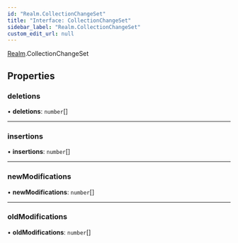 ```yaml
---
id: "Realm.CollectionChangeSet"
title: "Interface: CollectionChangeSet"
sidebar_label: "Realm.CollectionChangeSet"
custom_edit_url: null
---
```


[Realm](../namespaces/Realm).CollectionChangeSet

## Properties

### deletions

• **deletions**: `number`[]

___

### insertions

• **insertions**: `number`[]

___

### newModifications

• **newModifications**: `number`[]

___

### oldModifications

• **oldModifications**: `number`[]
